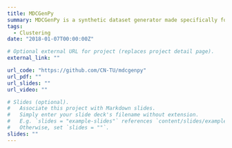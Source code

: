 ```yaml
---
title: MDCGenPy
summary: MDCGenPy is a synthetic dataset generator made specifically for testing clustering algorithms. It allows for incredible flexibility in generating data with specific shapes with a low effort.
tags:
  - Clustering
date: "2018-01-07T00:00:00Z"

# Optional external URL for project (replaces project detail page).
external_link: ""

url_code: "https://github.com/CN-TU/mdcgenpy"
url_pdf: ""
url_slides: ""
url_video: ""

# Slides (optional).
#   Associate this project with Markdown slides.
#   Simply enter your slide deck's filename without extension.
#   E.g. `slides = "example-slides"` references `content/slides/example-slides.md`.
#   Otherwise, set `slides = ""`.
slides: ""
---
```

